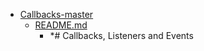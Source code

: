 - <a href = "E:\Node_projects\Node_Way\Education\Timur_Video_JS\ind_4\Callbacks-master\cat.Callbacks-master\dir.Callbacks-master.md">Callbacks-master</a>
    - <a href = "E:\Node_projects\Node_Way\Education\Timur_Video_JS\ind_4\Callbacks-master\README.md">README.md</a>
        - *# Callbacks, Listeners and Events
